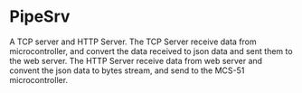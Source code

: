 # PipeSrv
A TCP server and HTTP Server. The TCP Server receive data from microcontroller, and convert the data received to json   data and sent them to the web server. The HTTP Server receive data from web server and convent the json data to bytes stream,   and send to the MCS-51 microcontroller.
